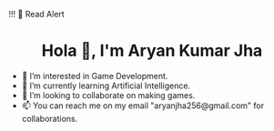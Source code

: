 !!! 💢 Read Alert
<h1 align="center">Hola 👋, I'm Aryan Kumar Jha</h1>
<ul>
  <li>👀 I’m interested in Game Development.</li>
  <li>🌱 I’m currently learning Artificial Intelligence.</li>
  <li>💞️ I’m looking to collaborate on making games.</li>
  <li>📫 You can reach me on my email "aryanjha256@gmail.com" for collaborations.</li>
</ul
!!! 💢 This repository is just to introduce myself.
